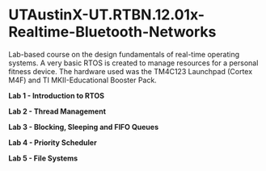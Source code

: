 # UTAustinX-UT.RTBN.12.01x-Realtime-Bluetooth-Networks
Lab-based course on the design fundamentals of real-time operating systems. A very basic RTOS is created to manage resources for a personal fitness device. The hardware used was the TM4C123 Launchpad (Cortex M4F) and TI MKII-Educational Booster Pack. 

**Lab 1 - Introduction to RTOS**

**Lab 2 - Thread Management**

**Lab 3 - Blocking, Sleeping and FIFO Queues**

**Lab 4 - Priority Scheduler**

**Lab 5 - File Systems**

